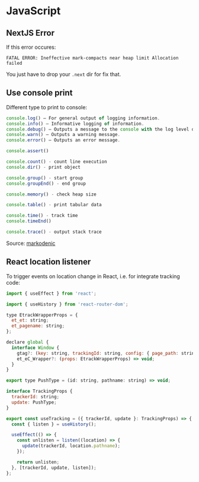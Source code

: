 # JavaScript

## NextJS Error

If this error occures:

```
FATAL ERROR: Ineffective mark-compacts near heap limit Allocation failed
```

You just have to drop your `.next` dir for fix that.

## Use console print

Different type to print to console:

```javascript
console.log() – For general output of logging information.
console.info() – Informative logging of information.
console.debug() – Outputs a message to the console with the log level debug.
console.warn() – Outputs a warning message.
console.error() – Outputs an error message.

console.assert()

console.count() - count line execution
console.dir() - print object

console.group() - start group
console.groupEnd() - end group

console.memory() - check heap size

console.table() - print tabular data

console.time() - track time
console.timeEnd()

console.trace() - output stack trace
```

Source: [markodenic](https://markodenic.com/use-console-log-like-a-pro/)

## React location listener

To trigger events on location change in React, i.e. for integrate tracking code:

```js
import { useEffect } from 'react';

import { useHistory } from 'react-router-dom';

type EtrackWrapperProps = {
  et_et: string;
  et_pagename: string;
};

declare global {
  interface Window {
    gtag?: (key: string, trackingId: string, config: { page_path: string }) => void;
    et_eC_Wrapper?: (props: EtrackWrapperProps) => void;
  }
}

export type PushType = (id: string, pathname: string) => void;

interface TrackingProps {
  trackerId: string;
  update: PushType;
}

export const useTracking = ({ trackerId, update }: TrackingProps) => {
  const { listen } = useHistory();

  useEffect(() => {
    const unlisten = listen((location) => {
      update(trackerId, location.pathname);
    });

    return unlisten;
  }, [trackerId, update, listen]);
};
```
